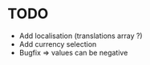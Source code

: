 # TODO
- Add localisation (translations array ?)
- Add currency selection
- Bugfix => values can be negative